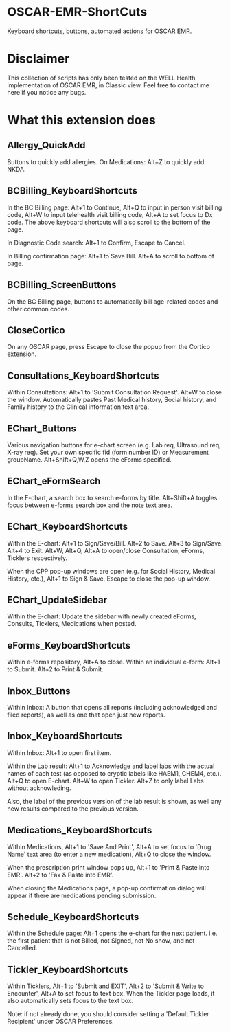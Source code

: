 # OSCAR-EMR-ShortCuts

Keyboard shortcuts, buttons, automated actions for OSCAR EMR.

# Disclaimer

This collection of scripts has only been tested on the WELL Health implementation of OSCAR EMR, in Classic view. Feel free to contact me here if you notice any bugs.

# What this extension does

## Allergy_QuickAdd

Buttons to quickly add allergies. On Medications: Alt+Z to quickly add NKDA.

## BCBilling_KeyboardShortcuts

In the BC Billing page: Alt+1 to Continue, Alt+Q to input in person visit billing code, Alt+W to input telehealth visit billing code, Alt+A to set focus to Dx code. The above keyboard shortcuts will also scroll to the bottom of the page. 

In Diagnostic Code search: Alt+1 to Confirm, Escape to Cancel. 

In Billing confirmation page: Alt+1 to Save Bill. Alt+A to scroll to bottom of page.

## BCBilling_ScreenButtons

On the BC Billing page, buttons to automatically bill age-related codes and other common codes. 

## CloseCortico

On any OSCAR page, press Escape to close the popup from the Cortico extension.

## Consultations_KeyboardShortcuts

Within Consultations: Alt+1 to 'Submit Consultation Request'. Alt+W to close the window. Automatically pastes Past Medical history, Social history, and Family history to the Clinical information text area.

## EChart_Buttons

Various navigation buttons for e-chart screen (e.g. Lab req, Ultrasound req, X-ray req).  Set your own specific fid (form number ID) or Measurement groupName. Alt+Shift+Q,W,Z opens the eForms specified.

## EChart_eFormSearch

In the E-chart, a search box to search e-forms by title. Alt+Shift+A toggles focus between e-forms search box and the note text area.

## EChart_KeyboardShortcuts

Within the E-chart: Alt+1 to Sign/Save/Bill. Alt+2 to Save. Alt+3 to Sign/Save. Alt+4 to Exit. Alt+W, Alt+Q, Alt+A to open/close Consultation, eForms, Ticklers respectively. 

When the CPP pop-up windows are open (e.g. for Social History, Medical History, etc.), Alt+1 to Sign & Save, Escape to close the pop-up window.

## EChart_UpdateSidebar

Within the E-chart: Update the sidebar with newly created eForms, Consults, Ticklers, Medications when posted.

## eForms_KeyboardShortcuts

Within e-forms repository, Alt+A to close. Within an individual e-form: Alt+1 to Submit. Alt+2 to Print & Submit.

## Inbox_Buttons

Within Inbox: A button that opens all reports (including acknowledged and filed reports), as well as one that open just new reports.

## Inbox_KeyboardShortcuts

Within Inbox: Alt+1 to open first item. 

Within the Lab result: Alt+1 to Acknowledge and label labs with the actual names of each test (as opposed to cryptic labels like HAEM1, CHEM4, etc.). Alt+Q to open E-chart. Alt+W to open Tickler. Alt+Z to only label Labs without acknowleding.

Also, the label of the previous version of the lab result is shown, as well any new results compared to the previous version.

## Medications_KeyboardShortcuts

Within Medications, Alt+1 to 'Save And Print', Alt+A to set focus to 'Drug Name' text area (to enter a new medication), Alt+Q to close the window. 

When the prescription print window pops up, Alt+1 to 'Print & Paste into EMR'. Alt+2 to 'Fax & Paste into EMR'. 

When closing the Medications page, a pop-up confirmation dialog will appear if there are medications pending submission.

## Schedule_KeyboardShortcuts

Within the Schedule page: Alt+1 opens the e-chart for the next patient. i.e. the first patient that is not Billed, not Signed, not No show, and not Cancelled.

## Tickler_KeyboardShortcuts

Within Ticklers, Alt+1 to 'Submit and EXIT', Alt+2 to 'Submit & Write to Encounter', Alt+A to set focus to text box. When the Tickler page loads, it also automatically sets focus to the text box. 

Note: if not already done, you should consider setting a 'Default Tickler Recipient' under OSCAR Preferences.